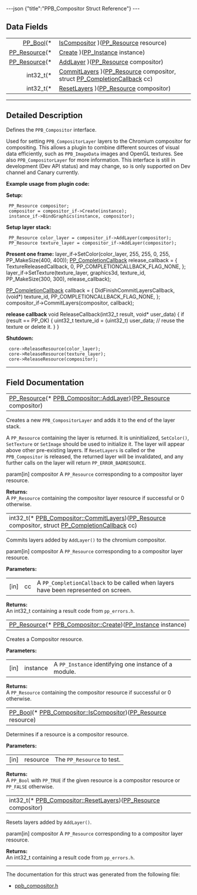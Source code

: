 ---json {"title":"PPB_Compositor Struct Reference"} ---

## Data Fields

<table><tbody><tr class="odd"><td style="text-align: right;"><a href="/docs/native-client/pepper_beta/c/group___enums#ga4f272d99be14aacafe08dfd4ef830918" class="el">PP_Bool</a>(* </td><td><a href="/docs/native-client/pepper_beta/c/struct_p_p_b___compositor__0__1#a22fb77daabd3894db97ab1111d111a92" class="el">IsCompositor</a> )(<a href="/docs/native-client/pepper_beta/c/group___typedefs#gafdc3895ee80f4750d0d95ae1b677e9b7" class="el">PP_Resource</a> resource)</td></tr><tr class="even"><td style="text-align: right;"><a href="/docs/native-client/pepper_beta/c/group___typedefs#gafdc3895ee80f4750d0d95ae1b677e9b7" class="el">PP_Resource</a>(* </td><td><a href="/docs/native-client/pepper_beta/c/struct_p_p_b___compositor__0__1#a3b479b946dcec4b3315c5f3cdccba5ce" class="el">Create</a> )(<a href="/docs/native-client/pepper_beta/c/group___typedefs#ga89b662403e6a687bb914b80114c0d19d" class="el">PP_Instance</a> instance)</td></tr><tr class="odd"><td style="text-align: right;"><a href="/docs/native-client/pepper_beta/c/group___typedefs#gafdc3895ee80f4750d0d95ae1b677e9b7" class="el">PP_Resource</a>(* </td><td><a href="/docs/native-client/pepper_beta/c/struct_p_p_b___compositor__0__1#a54fc4ef7119d18446a836aef08384da6" class="el">AddLayer</a> )(<a href="/docs/native-client/pepper_beta/c/group___typedefs#gafdc3895ee80f4750d0d95ae1b677e9b7" class="el">PP_Resource</a> compositor)</td></tr><tr class="even"><td style="text-align: right;">int32_t(* </td><td><a href="/docs/native-client/pepper_beta/c/struct_p_p_b___compositor__0__1#a5082b0dce4a58032439bc3dd4ff741fd" class="el">CommitLayers</a> )(<a href="/docs/native-client/pepper_beta/c/group___typedefs#gafdc3895ee80f4750d0d95ae1b677e9b7" class="el">PP_Resource</a> compositor, struct <a href="/docs/native-client/pepper_beta/c/struct_p_p___completion_callback/" class="el">PP_CompletionCallback</a> cc)</td></tr><tr class="odd"><td style="text-align: right;">int32_t(* </td><td><a href="/docs/native-client/pepper_beta/c/struct_p_p_b___compositor__0__1#a9a0e4e7aed4b13dbea426a75a8311172" class="el">ResetLayers</a> )(<a href="/docs/native-client/pepper_beta/c/group___typedefs#gafdc3895ee80f4750d0d95ae1b677e9b7" class="el">PP_Resource</a> compositor)</td></tr></tbody></table>

---

<span id="details" class="anchor" style="margin: 0;"></span>

## Detailed Description

Defines the `PPB_Compositor` interface.

Used for setting `PPB_CompositorLayer` layers to the Chromium compositor for compositing. This allows a plugin to combine different sources of visual data efficiently, such as `PPB_ImageData` images and OpenGL textures. See also `PPB_CompositorLayer` for more information. This interface is still in development (Dev API status) and may change, so is only supported on Dev channel and Canary currently.

**Example usage from plugin code:**

**Setup:**

     PP_Resource compositor;
     compositor = compositor_if->Create(instance);
     instance_if->BindGraphics(instance, compositor);

**Setup layer stack:**

     PP_Resource color_layer = compositor_if->AddLayer(compositor);
     PP_Resource texture_layer = compositor_if->AddLayer(compositor);

**Present one frame:** layer_if-&gt;SetColor(color_layer, 255, 255, 0, 255, PP_MakeSize(400, 400)); <a href="/docs/native-client/pepper_beta/c/struct_p_p___completion_callback/" class="el" title="PP_CompletionCallback is a common mechanism for supporting potentially asynchronous calls in browser ...">PP_CompletionCallback</a> release_callback = { TextureReleasedCallback, 0, PP_COMPLETIONCALLBACK_FLAG_NONE, }; layer_if-&gt;SetTexture(texture_layer, graphics3d, texture_id, PP_MakeSize(300, 300), release_callback);

<a href="/docs/native-client/pepper_beta/c/struct_p_p___completion_callback/" class="el" title="PP_CompletionCallback is a common mechanism for supporting potentially asynchronous calls in browser ...">PP_CompletionCallback</a> callback = { DidFinishCommitLayersCallback, (void\*) texture_id, PP_COMPLETIONCALLBACK_FLAG_NONE, }; compositor_if-&gt;CommitLayers(compositor, callback);

**release callback** void ReleaseCallback(int32_t result, void\* user_data) { if (result == PP_OK) { uint32_t texture_id = (uint32_t) user_data; // reuse the texture or delete it. } }

**Shutdown:**

     core->ReleaseResource(color_layer);
     core->ReleaseResource(texture_layer);
     core->ReleaseResource(compositor);

---

## Field Documentation

<span id="a54fc4ef7119d18446a836aef08384da6" class="anchor" style="margin: 0;"></span>

<table><tbody><tr class="odd"><td><a href="/docs/native-client/pepper_beta/c/group___typedefs#gafdc3895ee80f4750d0d95ae1b677e9b7" class="el">PP_Resource</a>(* <a href="/docs/native-client/pepper_beta/c/struct_p_p_b___compositor__0__1#a54fc4ef7119d18446a836aef08384da6" class="el">PPB_Compositor::AddLayer</a>)(<a href="/docs/native-client/pepper_beta/c/group___typedefs#gafdc3895ee80f4750d0d95ae1b677e9b7" class="el">PP_Resource</a> compositor)</td></tr></tbody></table>

Creates a new `PPB_CompositorLayer` and adds it to the end of the layer stack.

A `PP_Resource` containing the layer is returned. It is uninitialized, `SetColor()`, `SetTexture` or `SetImage` should be used to initialize it. The layer will appear above other pre-existing layers. If `ResetLayers` is called or the `PPB_Compositor` is released, the returned layer will be invalidated, and any further calls on the layer will return `PP_ERROR_BADRESOURCE`.

param\[in\] compositor A `PP_Resource` corresponding to a compositor layer resource.

**Returns:**  
A `PP_Resource` containing the compositor layer resource if successful or 0 otherwise.

<span id="a5082b0dce4a58032439bc3dd4ff741fd" class="anchor" style="margin: 0;"></span>

<table><tbody><tr class="odd"><td>int32_t(* <a href="/docs/native-client/pepper_beta/c/struct_p_p_b___compositor__0__1#a5082b0dce4a58032439bc3dd4ff741fd" class="el">PPB_Compositor::CommitLayers</a>)(<a href="/docs/native-client/pepper_beta/c/group___typedefs#gafdc3895ee80f4750d0d95ae1b677e9b7" class="el">PP_Resource</a> compositor, struct <a href="/docs/native-client/pepper_beta/c/struct_p_p___completion_callback/" class="el">PP_CompletionCallback</a> cc)</td></tr></tbody></table>

Commits layers added by `AddLayer()` to the chromium compositor.

param\[in\] compositor A `PP_Resource` corresponding to a compositor layer resource.

**Parameters:**

<table><tbody><tr class="odd"><td>[in]</td><td>cc</td><td>A <code>PP_CompletionCallback</code> to be called when layers have been represented on screen.</td></tr></tbody></table>

<!-- -->

**Returns:**  
An int32_t containing a result code from `pp_errors.h`.

<span id="a3b479b946dcec4b3315c5f3cdccba5ce" class="anchor" style="margin: 0;"></span>

<table><tbody><tr class="odd"><td><a href="/docs/native-client/pepper_beta/c/group___typedefs#gafdc3895ee80f4750d0d95ae1b677e9b7" class="el">PP_Resource</a>(* <a href="/docs/native-client/pepper_beta/c/struct_p_p_b___compositor__0__1#a3b479b946dcec4b3315c5f3cdccba5ce" class="el">PPB_Compositor::Create</a>)(<a href="/docs/native-client/pepper_beta/c/group___typedefs#ga89b662403e6a687bb914b80114c0d19d" class="el">PP_Instance</a> instance)</td></tr></tbody></table>

Creates a Compositor resource.

**Parameters:**

<table><tbody><tr class="odd"><td>[in]</td><td>instance</td><td>A <code>PP_Instance</code> identifying one instance of a module.</td></tr></tbody></table>

<!-- -->

**Returns:**  
A `PP_Resource` containing the compositor resource if successful or 0 otherwise.

<span id="a22fb77daabd3894db97ab1111d111a92" class="anchor" style="margin: 0;"></span>

<table><tbody><tr class="odd"><td><a href="/docs/native-client/pepper_beta/c/group___enums#ga4f272d99be14aacafe08dfd4ef830918" class="el">PP_Bool</a>(* <a href="/docs/native-client/pepper_beta/c/struct_p_p_b___compositor__0__1#a22fb77daabd3894db97ab1111d111a92" class="el">PPB_Compositor::IsCompositor</a>)(<a href="/docs/native-client/pepper_beta/c/group___typedefs#gafdc3895ee80f4750d0d95ae1b677e9b7" class="el">PP_Resource</a> resource)</td></tr></tbody></table>

Determines if a resource is a compositor resource.

**Parameters:**

<table><tbody><tr class="odd"><td>[in]</td><td>resource</td><td>The <code>PP_Resource</code> to test.</td></tr></tbody></table>

<!-- -->

**Returns:**  
A `PP_Bool` with `PP_TRUE` if the given resource is a compositor resource or `PP_FALSE` otherwise.

<span id="a9a0e4e7aed4b13dbea426a75a8311172" class="anchor" style="margin: 0;"></span>

<table><tbody><tr class="odd"><td>int32_t(* <a href="/docs/native-client/pepper_beta/c/struct_p_p_b___compositor__0__1#a9a0e4e7aed4b13dbea426a75a8311172" class="el">PPB_Compositor::ResetLayers</a>)(<a href="/docs/native-client/pepper_beta/c/group___typedefs#gafdc3895ee80f4750d0d95ae1b677e9b7" class="el">PP_Resource</a> compositor)</td></tr></tbody></table>

Resets layers added by `AddLayer()`.

param\[in\] compositor A `PP_Resource` corresponding to a compositor layer resource.

**Returns:**  
An int32_t containing a result code from `pp_errors.h`.

---

The documentation for this struct was generated from the following file:

- <a href="/docs/native-client/pepper_beta/c/ppb__compositor_8h/" class="el">ppb_compositor.h</a>
